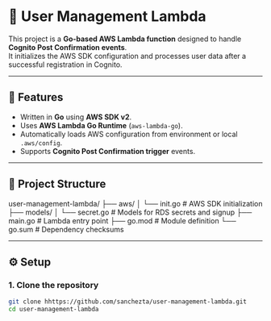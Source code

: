 # 🧠 User Management Lambda

This project is a **Go-based AWS Lambda function** designed to handle **Cognito Post Confirmation events**.  
It initializes the AWS SDK configuration and processes user data after a successful registration in Cognito.

---

## 🚀 Features

- Written in **Go** using **AWS SDK v2**.
- Uses **AWS Lambda Go Runtime** (`aws-lambda-go`).
- Automatically loads AWS configuration from environment or local `.aws/config`.
- Supports **Cognito Post Confirmation trigger** events.

---

## 🧩 Project Structure

user-management-lambda/
├── aws/
│ └── init.go # AWS SDK initialization
├── models/
│ └── secret.go # Models for RDS secrets and signup
├── main.go # Lambda entry point
├── go.mod # Module definition
└── go.sum # Dependency checksums

---

## ⚙️ Setup

### 1. Clone the repository

```bash
git clone hhttps://github.com/sanchezta/user-management-lambda.git
cd user-management-lambda
```
